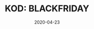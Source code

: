 ---
# Data dodania informacji o wydarzeniu
date: 2020-04-23
# Data wydarzenia
event_date: 2020-11-27
title: "KOD: BLACKFRIDAY"
lokalizacja: blackfriday
prowadzacy: blackfriday
evenea_link:
type: meetup
meetup_link: https://kursy.sages.pl/
cena: Zniżki nie łączą się
slideshare:
opis:
  informacje: empty
  program: empty
  uwaga: empty
---